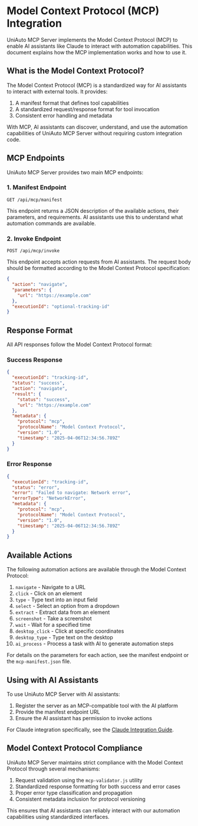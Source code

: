# Model Context Protocol (MCP) Integration

UniAuto MCP Server implements the Model Context Protocol (MCP) to enable AI assistants like Claude to interact with automation capabilities. This document explains how the MCP implementation works and how to use it.

## What is the Model Context Protocol?

The Model Context Protocol (MCP) is a standardized way for AI assistants to interact with external tools. It provides:

1. A manifest format that defines tool capabilities
2. A standardized request/response format for tool invocation
3. Consistent error handling and metadata

With MCP, AI assistants can discover, understand, and use the automation capabilities of UniAuto MCP Server without requiring custom integration code.

## MCP Endpoints

UniAuto MCP Server provides two main MCP endpoints:

### 1. Manifest Endpoint

```
GET /api/mcp/manifest
```

This endpoint returns a JSON description of the available actions, their parameters, and requirements. AI assistants use this to understand what automation commands are available.

### 2. Invoke Endpoint

```
POST /api/mcp/invoke
```

This endpoint accepts action requests from AI assistants. The request body should be formatted according to the Model Context Protocol specification:

```json
{
  "action": "navigate",
  "parameters": {
    "url": "https://example.com"
  },
  "executionId": "optional-tracking-id"
}
```

## Response Format

All API responses follow the Model Context Protocol format:

### Success Response

```json
{
  "executionId": "tracking-id",
  "status": "success",
  "action": "navigate",
  "result": {
    "status": "success",
    "url": "https://example.com"
  },
  "metadata": {
    "protocol": "mcp",
    "protocolName": "Model Context Protocol",
    "version": "1.0",
    "timestamp": "2025-04-06T12:34:56.789Z"
  }
}
```

### Error Response

```json
{
  "executionId": "tracking-id",
  "status": "error",
  "error": "Failed to navigate: Network error",
  "errorType": "NetworkError",
  "metadata": {
    "protocol": "mcp",
    "protocolName": "Model Context Protocol",
    "version": "1.0",
    "timestamp": "2025-04-06T12:34:56.789Z"
  }
}
```

## Available Actions

The following automation actions are available through the Model Context Protocol:

1. `navigate` - Navigate to a URL
2. `click` - Click on an element
3. `type` - Type text into an input field
4. `select` - Select an option from a dropdown
5. `extract` - Extract data from an element
6. `screenshot` - Take a screenshot
7. `wait` - Wait for a specified time
8. `desktop_click` - Click at specific coordinates
9. `desktop_type` - Type text on the desktop
10. `ai_process` - Process a task with AI to generate automation steps

For details on the parameters for each action, see the manifest endpoint or the `mcp-manifest.json` file.

## Using with AI Assistants

To use UniAuto MCP Server with AI assistants:

1. Register the server as an MCP-compatible tool with the AI platform
2. Provide the manifest endpoint URL
3. Ensure the AI assistant has permission to invoke actions

For Claude integration specifically, see the [Claude Integration Guide](../ai-integration/claude.md).

## Model Context Protocol Compliance

UniAuto MCP Server maintains strict compliance with the Model Context Protocol through several mechanisms:

1. Request validation using the `mcp-validator.js` utility
2. Standardized response formatting for both success and error cases
3. Proper error type classification and propagation
4. Consistent metadata inclusion for protocol versioning

This ensures that AI assistants can reliably interact with our automation capabilities using standardized interfaces.